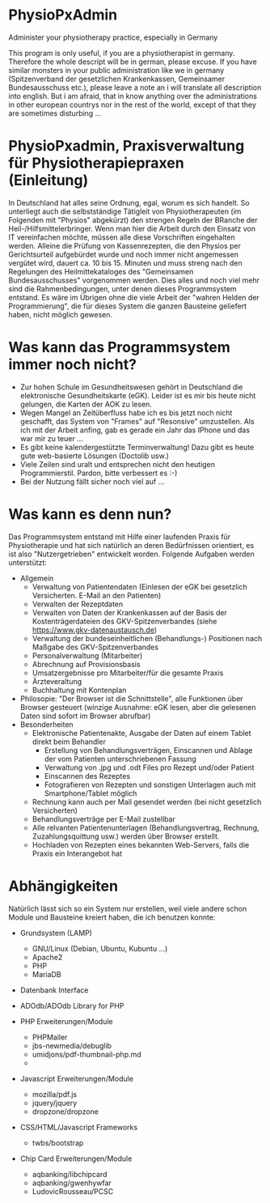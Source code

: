 # PhysioPxAdmin
Administer your physiotherapy practice, especially in Germany

This program is only useful, if you are a physiotherapist in germany. Therefore the whole descript will be in german, please excuse. If you have similar monsters in your public administration like we in germany (Spitzenverband der gesetzlichen Krankenkassen, Gemeinsamer Bundesausschuss etc.), please leave a note an i will translate all description into english. But i am afraid, that in know anything over the administrations in other european countrys nor in the rest of the world, except of that they are sometimes disturbing ...
# PhysioPxadmin, Praxisverwaltung für Physiotherapiepraxen (Einleitung)
In Deutschland hat alles seine Ordnung, egal, worum es sich handelt. So unterliegt auch die selbstständige Tätigleit von Physiotherapeuten (im Folgenden mit "Physios" abgekürzt) den strengen Regeln der BRanche der Heil-/Hilfsmittelerbringer. Wenn man hier die Arbeit durch den Einsatz von IT vereinfachen möchte, müssen alle diese Vorschriften eingehalten werden. Alleine die Prüfung von Kassenrezepten, die den Physios per Gerichtsurteil aufgebürdet wurde und noch immer nicht angemessen vergütet wird, dauert ca. 10 bis 15. Minuten und muss streng nach den Regelungen des Heilmittekataloges des "Gemeinsamen Bundesausschusses" vorgenommen werden. Dies alles und noch viel mehr sind die Rahmenbedingungen, unter denen dieses Programmsystem entstand. Es wäre im Übrigen ohne die viele Arbeit der "wahren Helden der Programmierung", die für dieses System die ganzen Bausteine geliefert haben, nicht möglich gewesen.
# Was kann das Programmsystem immer noch nicht?
- Zur hohen Schule im Gesundheitswesen gehört in Deutschland die elektronische Gesundheitskarte (eGK). Leider ist es mir bis heute nicht gelungen, die Karten der AOK zu lesen.
- Wegen Mangel an Zeitüberfluss habe ich es bis jetzt noch nicht geschafft, das System von "Frames" auf "Resonsive" umzustellen. Als ich mit der Arbeit anfing, gab es gerade ein Jahr das IPhone und das war mir zu teuer ...
- Es gibt keine kalendergestützte Terminverwaltung! Dazu gibt es heute gute web-basierte Lösungen (Doctolib usw.)
- Viele Zeilen sind uralt und entsprechen nicht den heutigen Programmierstil. Pardon, bitte verbessert es :-)
- Bei der Nutzung fällt sicher noch viel auf ...
# Was kann es denn nun?
Das Programmsystem entstand mit Hilfe einer laufenden Praxis für Physiotherapie und hat sich natürlich an deren Bedürfnissen orientiert, es ist also "Nutzergetrieben" entwickelt worden. Folgende Aufgaben werden unterstützt:
- Allgemein
  - Verwaltung von Patientendaten (Einlesen der eGK bei gesetzlich Versicherten. E-Mail an den Patienten)
  - Verwalten der Rezeptdaten 
  - Verwalten von Daten der Krankenkassen auf der Basis der Kostenträgerdateien des GKV-Spitzenverbandes (siehe https://www.gkv-datenaustausch.de)
  - Verwaltung der bundeseinheitlichen (Behandlungs-) Positionen nach Maßgabe des GKV-Spitzenverbandes
  - Personalverwaltung (Mitarbeiter)
   - Abrechnung auf Provisionsbasis
   - Umsatzergebnisse pro Mitarbeiter/für die gesamte Praxis
  - Ärzteveraltung
  - Buchhaltung mit Kontenplan
- Philosopie: "Der Browser ist die Schnittstelle", alle Funktionen über Browser gesteuert (winzige Ausnahme: eGK lesen, aber die gelesenen Daten sind sofort im Browser abrufbar)
- Besonderheiten
  - Elektronische Patientenakte, Ausgabe der Daten auf einem Tablet direkt beim Behandler
    - Erstellung von Behandlungsverträgen, Einscannen und Ablage der vom Patienten unterschriebenen Fassung
    - Verwaltung von .jpg und .odt Files pro Rezept und/oder Patient
    - Einscannen des Rezeptes 
    - Fotografieren von Rezepten und sonstigen Unterlagen auch mit Smartphone/Tablet möglich
  - Rechnung kann auch per Mail gesendet werden (bei nicht gesetzlich Versicherten)
  - Behandlungsverträge per E-Mail zustellbar
  - Alle relvanten Patientenunterlagen (Behandlungsvertrag, Rechnung, Zuzahlungsquittung usw.) werden über Browser erstellt.
  - Hochladen von Rezepten eines bekannten Web-Servers, falls die Praxis ein Interangebot hat
# Abhängigkeiten
Natürlich lässt sich so ein System nur erstellen, weil viele andere schon Module und Bausteine kreiert haben, die ich benutzen konnte:
- Grundsystem (LAMP)
  - GNU/Linux (Debian, Ubuntu, Kubuntu ...) 
  - Apache2
  - PHP
  - MariaDB

- Datenbank Interface
 - ADOdb/ADOdb Library for PHP

- PHP Erweiterungen/Module
  - PHPMailer
  - jbs-newmedia/debuglib
  - umidjons/pdf-thumbnail-php.md
  - 

- Javascript Erweiterungen/Module
  - mozilla/pdf.js
  - jquery/jquery
  - dropzone/dropzone

- CSS/HTML/Javascript Frameworks
  - twbs/bootstrap

- Chip Card Erweiterungen/Module
  - aqbanking/libchipcard
  - aqbanking/gwenhywfar
  - LudovicRousseau/PCSC


